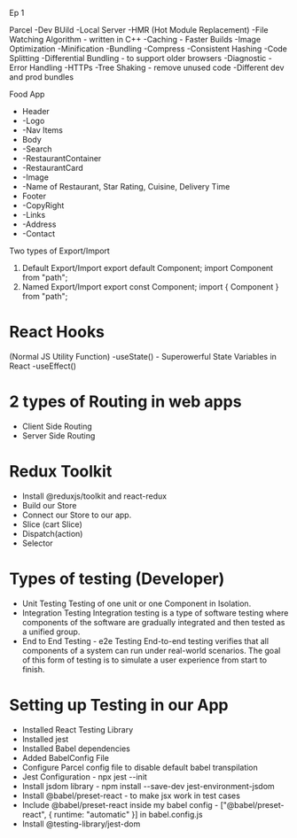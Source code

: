 Ep 1

Parcel
-Dev BUild
-Local Server
-HMR (Hot Module Replacement)
-File Watching Algorithm - written in C++
-Caching - Faster Builds
-Image Optimization
-Minification
-Bundling
-Compress
-Consistent Hashing
-Code Splitting
-Differential Bundling - to support older browsers
-Diagnostic
-Error Handling
-HTTPs
-Tree Shaking - remove unused code
-Different dev and prod bundles

Food App

- Header
- -Logo
- -Nav Items
- Body
- -Search
- -RestaurantContainer
- -RestaurantCard
- -Image
- -Name of Restaurant, Star Rating, Cuisine, Delivery Time
- Footer
- -CopyRight
- -Links
- -Address
- -Contact

Two types of Export/Import

1. Default Export/Import
   export default Component;
   import Component from "path";
2. Named Export/Import
   export const Component;
   import { Component } from "path";

# React Hooks

(Normal JS Utility Function)
-useState() - Superowerful State Variables in React
-useEffect()

# 2 types of Routing in web apps

- Client Side Routing
- Server Side Routing

# Redux Toolkit

- Install @reduxjs/toolkit and react-redux
- Build our Store
- Connect our Store to our app.
- Slice (cart Slice)
- Dispatch(action)
- Selector

# Types of testing (Developer)

- Unit Testing
  Testing of one unit or one Component in Isolation.
- Integration Testing
  Integration testing is a type of software testing where components of the software are gradually integrated and then tested as a unified group.
- End to End Testing - e2e Testing
  End-to-end testing verifies that all components of a system can run under real-world scenarios. The goal of this form of testing is to simulate a user experience from start to finish.

# Setting up Testing in our App

- Installed React Testing Library
- Installed jest
- Installed Babel dependencies
- Added BabelConfig File
- Configure Parcel config file to disable default babel transpilation
- Jest Configuration - npx jest --init
- Install jsdom library - npm install --save-dev jest-environment-jsdom
- Install @babel/preset-react - to make jsx work in test cases
- Include @babel/preset-react inside my babel config - ["@babel/preset-react", { runtime: "automatic" }] in babel.config.js
- Install @testing-library/jest-dom

